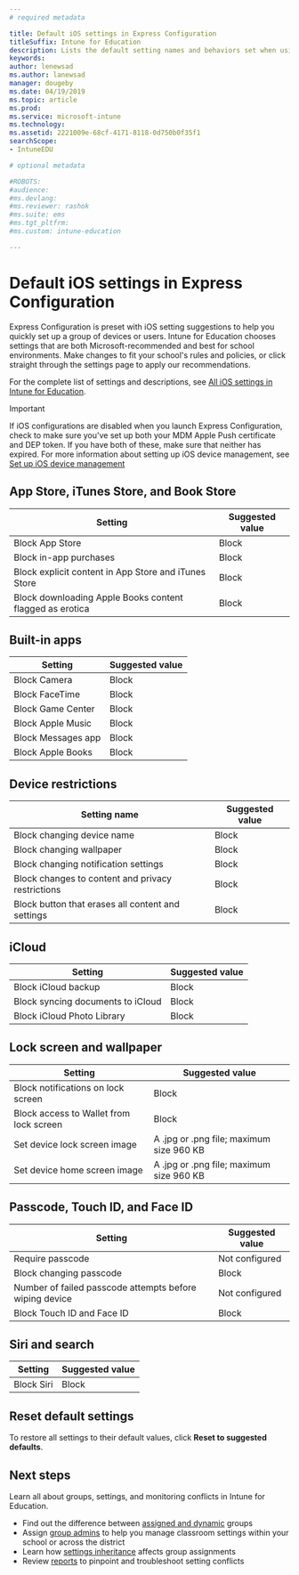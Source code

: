 ```yaml
---
# required metadata

title: Default iOS settings in Express Configuration
titleSuffix: Intune for Education
description: Lists the default setting names and behaviors set when using Express Configuration.
keywords:
author: lenewsad
ms.author: lanewsad
manager: dougeby
ms.date: 04/19/2019
ms.topic: article
ms.prod:
ms.service: microsoft-intune
ms.technology:
ms.assetid: 2221009e-68cf-4171-8118-0d750b0f35f1
searchScope:
- IntuneEDU

# optional metadata

#ROBOTS:
#audience:
#ms.devlang:
#ms.reviewer: rashok
#ms.suite: ems
#ms.tgt_pltfrm:
#ms.custom: intune-education

---
```

# Default iOS settings in Express Configuration
Express Configuration is preset with iOS setting suggestions to help you quickly set up a group of devices or users. Intune for Education chooses settings that are both Microsoft-recommended and best for school environments. Make changes to fit your school's rules and policies, or click straight through the settings page to apply our recommendations. 

For the complete list of settings and descriptions, see [All iOS settings in Intune for Education](all-edu-settings-ios.md). 

> [!IMPORTANT]
> If iOS configurations are disabled when you launch Express Configuration, check to make sure you've set up both your MDM Apple Push certificate and DEP token. If you have both of these, make sure that neither has expired. For more information about setting up iOS device management, see [Set up iOS device management](setup-ios-device-management.md)


## App Store, iTunes Store, and Book Store  
Setting|Suggested value|  
|---|---|
|Block App Store|Block|
|Block in-app purchases|Block|
|Block explicit content in App Store and iTunes Store|Block|
|Block downloading Apple Books content flagged as erotica|Block|  

## Built-in apps  
Setting|Suggested value|  
|---|---|
|Block Camera|Block|
|Block FaceTime|Block|
|Block Game Center|Block|  
|Block Apple Music|Block|
|Block Messages app|Block|
|Block Apple Books|Block|  

## Device restrictions  
Setting name|Suggested value|
|---|---|
|Block changing device name|Block|
|Block changing wallpaper|Block|
|Block changing notification settings|Block|
|Block changes to content and privacy restrictions|Block|
|Block button that erases all content and settings|Block|  

## iCloud
|Setting|Suggested value|
|---|---|
|Block iCloud backup|Block|
|Block syncing documents to iCloud|Block|
|Block iCloud Photo Library|Block|  

## Lock screen and wallpaper
Setting|Suggested value|
|---|---|
|Block notifications on lock screen|Block|
|Block access to Wallet from lock screen|Block|
|Set device lock screen image|A .jpg or .png file; maximum size 960 KB|
|Set device home screen image|A .jpg or .png file; maximum size 960 KB|  

## Passcode, Touch ID, and Face ID  
Setting|Suggested value|
|---|---|  
|Require passcode|Not configured|
|Block changing passcode|Block|
|Number of failed passcode attempts before wiping device|Not configured|
|Block Touch ID and Face ID|Block|

## Siri and search 
Setting|Suggested value|
|---|---|   
|Block Siri|Block|  

## Reset default settings
To restore all settings to their default values, click **Reset to suggested defaults**. 

## Next steps  
Learn all about groups, settings, and monitoring conflicts in Intune for Education. 
* Find out the difference between [assigned and dynamic](create-groups.md) groups
* Assign [group admins](group-admin-delegate.md) to help you manage classroom settings within your school or across the district
* Learn how [settings inheritance](settings-inheritance.md) affects group assignments
* Review [reports](what-are-reports.md) to pinpoint and troubleshoot setting conflicts

